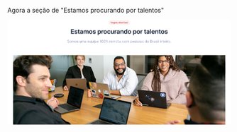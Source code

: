 Agora a seção de "Estamos procurando por talentos"

![Talentos](https://github.com/DanRodris/7DaysOfCode-HTML-e-CSS/blob/main/img/talentos.png)
